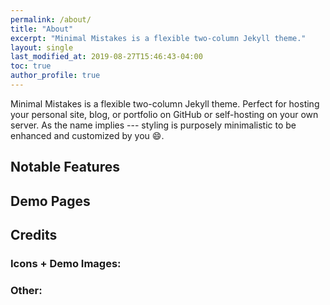 ```yaml
---
permalink: /about/
title: "About"
excerpt: "Minimal Mistakes is a flexible two-column Jekyll theme."
layout: single
last_modified_at: 2019-08-27T15:46:43-04:00
toc: true
author_profile: true
---
```


Minimal Mistakes is a flexible two-column Jekyll theme. Perfect for hosting your personal site, blog, or portfolio on GitHub or self-hosting on your own server. As the name implies --- styling is purposely minimalistic to be enhanced and customized by you :smile:.

## Notable Features


## Demo Pages


## Credits

### Icons + Demo Images:


### Other:


